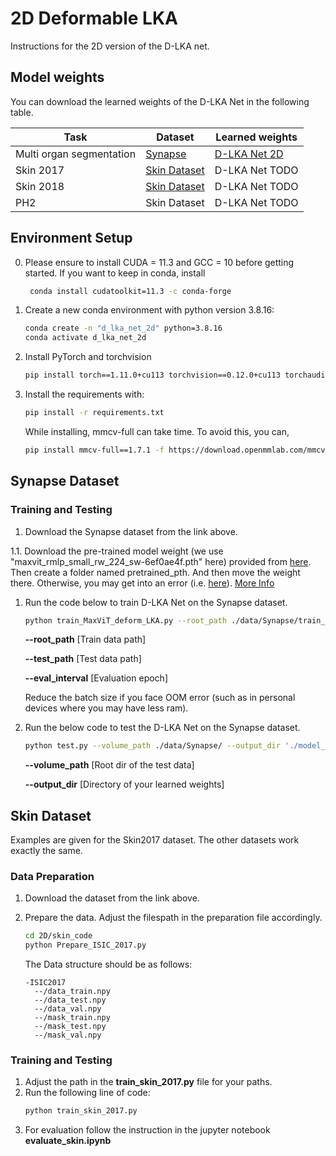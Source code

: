 # 2D Deformable LKA

Instructions for the 2D version of the D-LKA net.




## Model weights
You can download the learned weights of the D-LKA Net in the following table. 

Task | Dataset |Learned weights
------------ | -------------|----
Multi organ segmentation | [Synapse](https://drive.google.com/uc?export=download&id=18I9JHH_i0uuEDg-N6d7bfMdf7Ut6bhBi) | [D-LKA Net 2D](https://drive.google.com/drive/folders/1TY7G0X32kGbgnzx_Zn5px0gW8fVF4ptI?usp=sharing)
Skin 2017 | [Skin Dataset](https://challenge.isic-archive.com/data/#2017) | D-LKA Net TODO
Skin 2018 | [Skin Dataset](https://challenge.isic-archive.com/data/#2018) | D-LKA Net TODO
PH2       | Skin Dataset | D-LKA Net TODO

## Environment Setup
0. Please ensure to install CUDA = 11.3 and GCC = 10 before getting started.
   If you want to keep in conda, 
   install 
   ```bash
    conda install cudatoolkit=11.3 -c conda-forge
    ```

1. Create a new conda environment with python version 3.8.16:
    ```bash
    conda create -n "d_lka_net_2d" python=3.8.16
    conda activate d_lka_net_2d
    ```
2. Install PyTorch and torchvision
    ```bash
    pip install torch==1.11.0+cu113 torchvision==0.12.0+cu113 torchaudio==0.11.0+cu113 --extra-index-url https://download.pytorch.org/whl/cu113
    ```
3. Install the requirements with:
    ```bash
    pip install -r requirements.txt
    ```
    While installing, mmcv-full can take time. To avoid this, you can, 
    ```bash
    pip install mmcv-full==1.7.1 -f https://download.openmmlab.com/mmcv/dist/cu113/torch1.11.0/index.html
    ```

## Synapse Dataset
### Training and Testing
1. Download the Synapse dataset from the link above.

1.1. Download the pre-trained model weight (we use "maxvit_rmlp_small_rw_224_sw-6ef0ae4f.pth" here) provided from [here](https://drive.google.com/drive/folders/1k-s75ZosvpRGZEWl9UEpc_mniK3nL2xq). Then create a folder named pretrained_pth. And then move the weight there. Otherwise, you may get into an error (i.e. [here](https://github.com/xmindflow/deformableLKA/issues/16)). [More Info](https://github.com/xmindflow/deformableLKA/issues/10)

1. Run the code below to train D-LKA Net on the Synapse dataset.
    ```bash
    python train_MaxViT_deform_LKA.py --root_path ./data/Synapse/train_npz --test_path ./data/Synapse/test_vol_h5 --batch_size 20 --eval_interval 20 # (I changed batch size to 6)
    ```
    **--root_path**     [Train data path]

    **--test_path**     [Test data path]

    **--eval_interval** [Evaluation epoch]

    Reduce the batch size if you face OOM error (such as in personal devices where you may have less ram).

2. Run the below code to test the D-LKA Net on the Synapse dataset.
    ```bash
    python test.py --volume_path ./data/Synapse/ --output_dir './model_out'
    ```
    **--volume_path**   [Root dir of the test data]
        
    **--output_dir**    [Directory of your learned weights]

## Skin Dataset
Examples are given for the Skin2017 dataset. The other datasets work exactly the same.
### Data Preparation
1. Download the dataset from the link above.
2. Prepare the data. Adjust the filespath in the preparation file accordingly.
    ```bash
    cd 2D/skin_code
    python Prepare_ISIC_2017.py
    ```

    The Data structure should be as follows:
    ```
    -ISIC2017
      --/data_train.npy
      --/data_test.npy
      --/data_val.npy
      --/mask_train.npy
      --/mask_test.npy
      --/mask_val.npy
    ```
### Training and Testing
1. Adjust the path in the **train_skin_2017.py** file for your paths.
2. Run the following line of code:
    ```bash
    python train_skin_2017.py
    ```
3. For evaluation follow the instruction in the jupyter notebook **evaluate_skin.ipynb**
